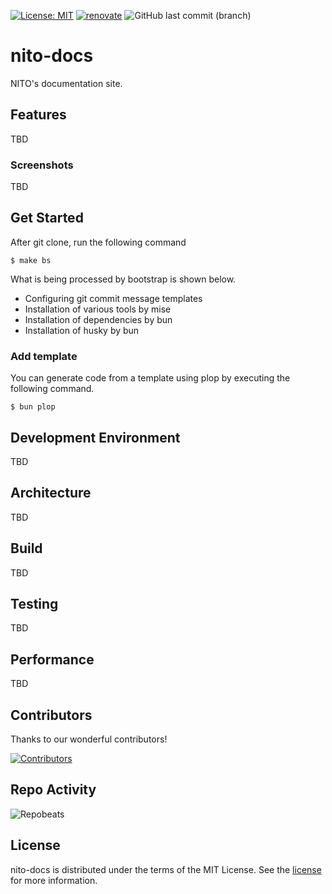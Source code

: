 [![License: MIT](https://img.shields.io/badge/license-MIT-blue.svg)](https://opensource.org/licenses/MIT)
[![renovate](https://img.shields.io/badge/maintaied%20with-renovate-blue?logo=renovatebot)](https://app.renovatebot.com/dashboard)
![GitHub last commit (branch)](https://img.shields.io/github/last-commit/2rabs/nito-docs)

# nito-docs

NITO's documentation site.

## Features

TBD

### Screenshots

TBD

## Get Started

After git clone, run the following command

```shell
$ make bs
```

What is being processed by bootstrap is shown below.

- Configuring git commit message templates
- Installation of various tools by mise
- Installation of dependencies by bun
- Installation of husky by bun

### Add template

You can generate code from a template using plop by executing the following command.

```shell
$ bun plop
```

## Development Environment

TBD

## Architecture

TBD

## Build

TBD

## Testing

TBD

## Performance

TBD

## Contributors

Thanks to our wonderful contributors!

<a href="https://github.com/2rabs/nito-docs/graphs/contributors">
  <img src="https://contrib.rocks/image?repo=2rabs/nito-docs" alt="Contributors" />
</a>

## Repo Activity

![Repobeats](https://repobeats.axiom.co/api/embed/afec44d7ae1e867b6f245390f5cc3f5d2484e8b5.svg "Repobeats analytics image")

## License

nito-docs is distributed under the terms of the MIT License. See the [license](LICENSE) for more
information.
